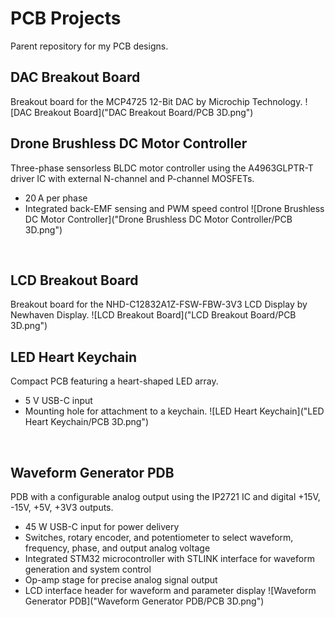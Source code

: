 # PCB Projects
Parent repository for my PCB designs.
<br>

## DAC Breakout Board
Breakout board for the MCP4725 12-Bit DAC by Microchip Technology.
![DAC Breakout Board]("DAC Breakout Board/PCB 3D.png")
<br>

## Drone Brushless DC Motor Controller
Three-phase sensorless BLDC motor controller using the A4963GLPTR-T driver IC with external N-channel and P-channel MOSFETs. 
- 20 A per phase
- Integrated back-EMF sensing and PWM speed control
![Drone Brushless DC Motor Controller]("Drone Brushless DC Motor Controller/PCB 3D.png")
<br>

## LCD Breakout Board
Breakout board for the NHD-C12832A1Z-FSW-FBW-3V3 LCD Display by Newhaven Display.
![LCD Breakout Board]("LCD Breakout Board/PCB 3D.png")
<br>

## LED Heart Keychain
Compact PCB featuring a heart-shaped LED array.
- 5 V USB-C input
- Mounting hole for attachment to a keychain.
![LED Heart Keychain]("LED Heart Keychain/PCB 3D.png")
<br>

## Waveform Generator PDB
PDB with a configurable analog output using the IP2721 IC and digital +15V, -15V, +5V, +3V3 outputs.
- 45 W USB-C input for power delivery
- Switches, rotary encoder, and potentiometer to select waveform, frequency, phase, and output analog voltage
- Integrated STM32 microcontroller with STLINK interface for waveform generation and system control
- Op-amp stage for precise analog signal output
- LCD interface header for waveform and parameter display
![Waveform Generator PDB]("Waveform Generator PDB/PCB 3D.png")